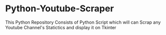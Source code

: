 # Python-Youtube-Scraper
This Python Repository Consists of Python Script which will can Scrap any Youtube Channel's Statictics and display it on Tkinter
